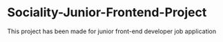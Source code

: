 # Sociality-Junior-Frontend-Project
This project has been made for junior front-end developer job application 
